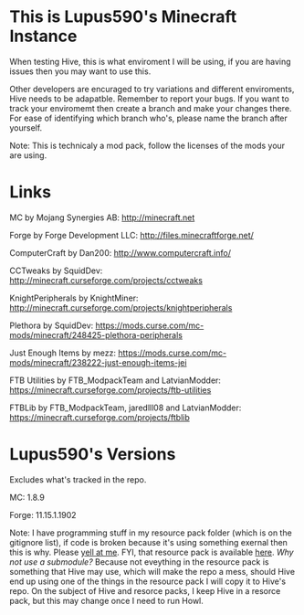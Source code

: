 # This is Lupus590's Minecraft Instance
When testing Hive, this is what enviroment I will be using, if you are having issues then you may want to use this.

Other developers are encuraged to try variations and different enviroments, Hive needs to be adapatble. Remember to report your bugs.
If you want to track your enviromemt then create a branch and make your changes there. For ease of identifying which branch who's, please name the branch after yourself.

Note: This is technicaly a mod pack, follow the licenses of the mods your are using.

# Links
MC by Mojang Synergies AB: http://minecraft.net

Forge by Forge Development LLC: http://files.minecraftforge.net/

ComputerCraft by Dan200: http://www.computercraft.info/

CCTweaks by SquidDev: http://minecraft.curseforge.com/projects/cctweaks

KnightPeripherals by KnightMiner: http://minecraft.curseforge.com/projects/knightperipherals

Plethora by SquidDev: https://mods.curse.com/mc-mods/minecraft/248425-plethora-peripherals

Just Enough Items by mezz: https://mods.curse.com/mc-mods/minecraft/238222-just-enough-items-jei

FTB Utilities by FTB_ModpackTeam and LatvianModder: https://minecraft.curseforge.com/projects/ftb-utilities

FTBLib by FTB_ModpackTeam, jaredlll08 and LatvianModder: https://minecraft.curseforge.com/projects/ftblib

# Lupus590's Versions
Excludes what's tracked in the repo.

MC: 1.8.9

Forge: 11.15.1.1902

Note: I have programming stuff in my resource pack folder (which is on the gitignore list), if code is broken because it's using something exernal then this is why. Please [yell at me](https://github.com/CC-Hive/DevEnviroment/issues/new). FYI, that resource pack is available [here](https://github.com/lupus590/CC-My-Code-Pack). _Why not use a submodule?_ Because not eveything in the resource pack is something that Hive may use, which will make the repo a mess, should Hive end up using one of the things in the resource pack I will copy it to Hive's repo. On the subject of Hive and resorce packs, I keep Hive in a resorce pack, but this may change once I need to run Howl.
